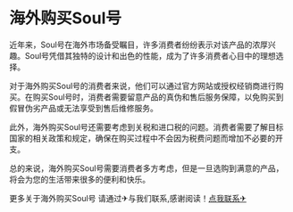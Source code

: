 # 海外购买Soul号

近年来，Soul号在海外市场备受瞩目，许多消费者纷纷表示对该产品的浓厚兴趣。Soul号凭借其独特的设计和出色的性能，成为了许多消费者心目中的理想选择。

对于海外购买Soul号的消费者来说，他们可以通过官方网站或授权经销商进行购买。在购买Soul号时，消费者需要留意产品的真伪和售后服务保障，以免购买到假冒伪劣产品或无法享受到售后维修服务。

此外，海外购买Soul号还需要考虑到关税和进口税的问题。消费者需要了解目标国家的相关政策和规定，确保在购买过程中不会因为税费问题而增加不必要的开支。

总的来说，海外购买Soul号需要消费者多方考虑，但是一旦选购到满意的产品，将会为您的生活带来很多的便利和快乐。

更多关于海外购买Soul号 请通过✈与我们联系,感谢阅读！[点我联系✈](https://bbs.G208.com)